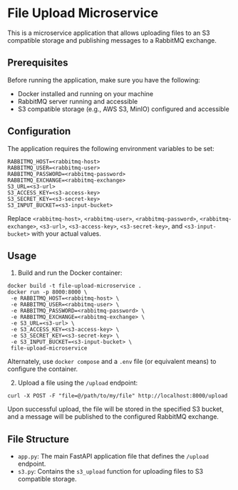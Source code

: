 # File Upload Microservice

This is a microservice application that allows uploading files to an S3 compatible storage and publishing messages to a RabbitMQ exchange.

## Prerequisites

Before running the application, make sure you have the following:

- Docker installed and running on your machine
- RabbitMQ server running and accessible
- S3 compatible storage (e.g., AWS S3, MinIO) configured and accessible

## Configuration

The application requires the following environment variables to be set:

```
RABBITMQ_HOST=<rabbitmq-host>
RABBITMQ_USER=<rabbitmq-user>
RABBITMQ_PASSWORD=<rabbitmq-password>
RABBITMQ_EXCHANGE=<rabbitmq-exchange>
S3_URL=<s3-url>
S3_ACCESS_KEY=<s3-access-key>
S3_SECRET_KEY=<s3-secret-key>
S3_INPUT_BUCKET=<s3-input-bucket>
```

Replace `<rabbitmq-host>`, `<rabbitmq-user>`, `<rabbitmq-password>`, `<rabbitmq-exchange>`, `<s3-url>`, `<s3-access-key>`, `<s3-secret-key>`, and `<s3-input-bucket>` with your actual values.

## Usage

1. Build and run the Docker container:

```
docker build -t file-upload-microservice .
docker run -p 8000:8000 \
 -e RABBITMQ_HOST=<rabbitmq-host> \
 -e RABBITMQ_USER=<rabbitmq-user> \
 -e RABBITMQ_PASSWORD=<rabbitmq-password> \
 -e RABBITMQ_EXCHANGE=<rabbitmq-exchange> \
 -e S3_URL=<s3-url> \
 -e S3_ACCESS_KEY=<s3-access-key> \
 -e S3_SECRET_KEY=<s3-secret-key> \
 -e S3_INPUT_BUCKET=<s3-input-bucket> \
 file-upload-microservice
```

Alternately, use `docker compose` and a `.env` file (or equivalent means) to configure the container.

2. Upload a file using the `/upload` endpoint:

```
curl -X POST -F "file=@/path/to/my/file" http://localhost:8000/upload
```

Upon successful upload, the file will be stored in the specified S3 bucket, and a message will be published to the configured RabbitMQ exchange.

## File Structure

- `app.py`: The main FastAPI application file that defines the `/upload` endpoint.
- `s3.py`: Contains the `s3_upload` function for uploading files to S3 compatible storage.
